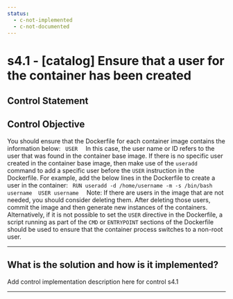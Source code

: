 ```yaml
---
status:
  - c-not-implemented
  - c-not-documented
---
```


# s4.1 - \[catalog\] Ensure that a user for the container has been created

## Control Statement

## Control Objective

You should ensure that the Dockerfile for each container image contains the information below:  ```  USER   ```  In this case, the user name or ID refers to the user that was found in the container base image. If there is no specific user created in the container base image, then make use of the `useradd` command to add a specific user before the `USER` instruction in the Dockerfile.    For example, add the below lines in the Dockerfile to create a user in the container:  ```  RUN useradd -d /home/username -m -s /bin/bash username  USER username   ```  Note: If there are users in the image that are not needed, you should consider deleting them. After deleting those users, commit the image and then generate new instances of the containers.    Alternatively, if it is not possible to set the `USER` directive in the Dockerfile, a script running as part of the `CMD` or `ENTRYPOINT` sections of the Dockerfile should be used to ensure that the container process switches to a non-root user.

______________________________________________________________________

## What is the solution and how is it implemented?

Add control implementation description here for control s4.1

______________________________________________________________________
